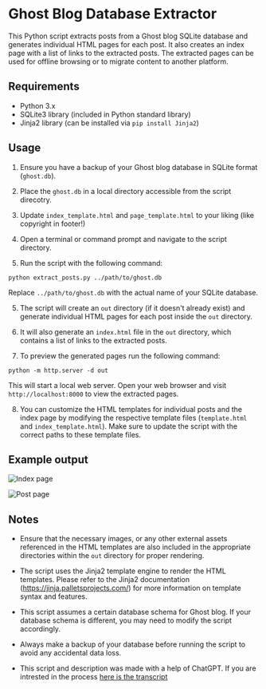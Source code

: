 # Ghost Blog Database Extractor

This Python script extracts posts from a Ghost blog SQLite database and generates individual HTML pages for each post. It also creates an index page with a list of links to the extracted posts. The extracted pages can be used for offline browsing or to migrate content to another platform.

## Requirements

- Python 3.x
- SQLite3 library (included in Python standard library)
- Jinja2 library (can be installed via `pip install Jinja2`)

## Usage

1. Ensure you have a backup of your Ghost blog database in SQLite format (`ghost.db`).

2. Place the `ghost.db` in a local directory accessible from the script direcotry.

3. Update `index_template.html` and `page_template.html` to your liking (like copyright in footer!)

3. Open a terminal or command prompt and navigate to the script directory.

4. Run the script with the following command:

```python extract_posts.py ../path/to/ghost.db```

Replace `../path/to/ghost.db` with the actual name of your SQLite database.

5. The script will create an `out` directory (if it doesn't already exist) and generate individual HTML pages for each post inside the `out` directory.

6. It will also generate an `index.html` file in the `out` directory, which contains a list of links to the extracted posts.

7. To preview the generated pages run the following command:

```python -m http.server -d out```

This will start a local web server. Open your web browser and visit `http://localhost:8000` to view the extracted pages.

8. You can customize the HTML templates for individual posts and the index page by modifying the respective template files (`template.html` and `index_template.html`). Make sure to update the script with the correct paths to these template files.

## Example output

![Index page](examples/index.png)

![Post page](examples/post.png)

## Notes

- Ensure that the necessary images, or any other external assets referenced in the HTML templates are also included in the appropriate directories within the `out` directory for proper rendering.

- The script uses the Jinja2 template engine to render the HTML templates. Please refer to the Jinja2 documentation (https://jinja.palletsprojects.com/) for more information on template syntax and features.

- This script assumes a certain database schema for Ghost blog. If your database schema is different, you may need to modify the script accordingly.

- Always make a backup of your database before running the script to avoid any accidental data loss.

- This script and description was made with a help of ChatGPT. If you are intrested in the process [here is the transcript](https://chat.openai.com/share/ef3da4e1-439e-4459-9528-824c31a09285)
